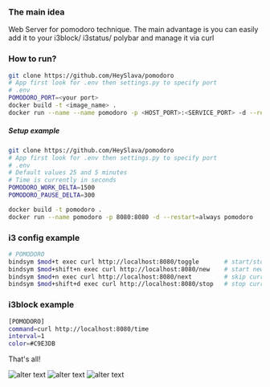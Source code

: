 ### The main idea
Web Server for pomodoro technique. The main advantage is you can easily add it to your i3block/ i3status/ polybar and manage it via curl


### How to run?
```bash
git clone https://github.com/HeySlava/pomodoro
# App first look for .env then settings.py to specify port
# .env
POMODORO_PORT=<your port>
docker build -t <image_name> .
docker run --name --name pomodoro -p <HOST_PORT>:<SERVICE_PORT> -d --restart=always <image_name>
```

##### Setup example
```bash
git clone https://github.com/HeySlava/pomodoro
# App first look for .env then settings.py to specify port
# .env
# Default values 25 and 5 minutes
# Time is currently in seconds
POMODORO_WORK_DELTA=1500
POMODORO_PAUSE_DELTA=300

docker build -t pomodoro .
docker run --name pomodoro -p 8080:8080 -d --restart=always pomodoro
```

### i3 config example
```bash
# POMODORO
bindsym $mod+t exec curl http://localhost:8080/toggle       # start/stop
bindsym $mod+shift+n exec curl http://localhost:8080/new    # start new session
bindsym $mod+n exec curl http://localhost:8080/next         # skip current step
bindsym $mod+shift+d exec curl http://localhost:8080/stop   # stop current session
```


### i3block example
```bash
[POMODORO]
command=curl http://localhost:8080/time
interval=1
color=#C9E3DB
```

That's all!

![alter text](https://kapitonov.tech/img/f00e57e9271e3a0.png)
![alter text](https://kapitonov.tech/img/dd31562c824ff6f.png)
![alter text](https://kapitonov.tech/img/8aebe326e28331a.png)
